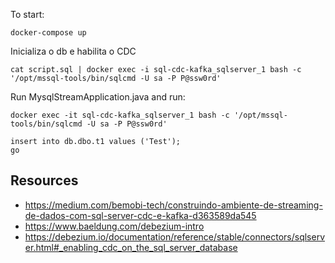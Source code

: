 
To start:
```shell
docker-compose up 
```

Inicializa o db e habilita o CDC
```shell
cat script.sql | docker exec -i sql-cdc-kafka_sqlserver_1 bash -c '/opt/mssql-tools/bin/sqlcmd -U sa -P P@ssw0rd'
```
Run MysqlStreamApplication.java 
and run:
```shell
docker exec -it sql-cdc-kafka_sqlserver_1 bash -c '/opt/mssql-tools/bin/sqlcmd -U sa -P P@ssw0rd'
```
```mysql
insert into db.dbo.t1 values ('Test');
go
```
## Resources
- https://medium.com/bemobi-tech/construindo-ambiente-de-streaming-de-dados-com-sql-server-cdc-e-kafka-d363589da545
- https://www.baeldung.com/debezium-intro
- https://debezium.io/documentation/reference/stable/connectors/sqlserver.html#_enabling_cdc_on_the_sql_server_database